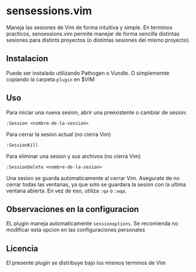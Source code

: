 # sensessions.vim

Maneja las sesiones de Vim de forma intuitiva y simple. En terminos practicos,
sensessions.vim permite manejar de forma sencilla distintas sesiones para
distints proyectos (o distintas sesiones del mismo proyecto).

## Instalacion

Puede ser instalado utilizando Pathogen o Vundle. O simplememte copiando la
carpeta ```plugin``` en $VIM

## Uso

Para iniciar una nueva sesion, abrir una preexistente o cambiar de sesion:

    :Session <nombre-de-la-session>

Para cerrar la sesion actual (no cierra Vim)

    :SessionKill

Para eliminar una sesion y sus archivos (no cierra Vim)

    :SessionDelete <nombre-de-la-sesion>

Una sesion se guarda automaticamente al cerrar Vim. Asegurate de no cerrar todas
las ventanas, ya que solo se guardara la sesion con la ultima ventana abierta.
En vez de eso, utiliza ```:qa``` o ```:wqa```.

## Observaciones en la configuracion

EL plugin maneja automaticamente ```sessionoptions```. Se recomienda no modificar
esta opcion en las configuraciones personales

## Licencia

El presente plugin se distribuye bajo los mismos terminos de Vim
